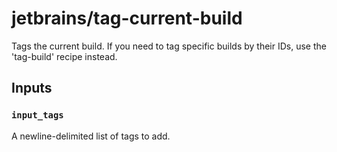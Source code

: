 # jetbrains/tag-current-build

Tags the current build.
If you need to tag specific builds by their IDs, use the 'tag-build' recipe instead.

## Inputs

### `input_tags`
A newline-delimited list of tags to add.